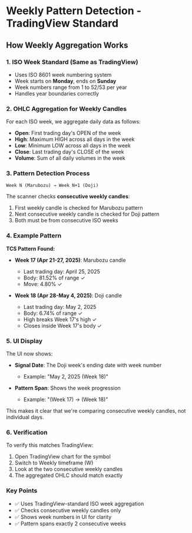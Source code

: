 # Weekly Pattern Detection - TradingView Standard

## How Weekly Aggregation Works

### 1. ISO Week Standard (Same as TradingView)
- Uses ISO 8601 week numbering system
- Week starts on **Monday**, ends on **Sunday**
- Week numbers range from 1 to 52/53 per year
- Handles year boundaries correctly

### 2. OHLC Aggregation for Weekly Candles

For each ISO week, we aggregate daily data as follows:
- **Open**: First trading day's OPEN of the week
- **High**: Maximum HIGH across all days in the week
- **Low**: Minimum LOW across all days in the week
- **Close**: Last trading day's CLOSE of the week
- **Volume**: Sum of all daily volumes in the week

### 3. Pattern Detection Process

```
Week N (Marubozu) → Week N+1 (Doji)
```

The scanner checks **consecutive weekly candles**:
1. First weekly candle is checked for Marubozu pattern
2. Next consecutive weekly candle is checked for Doji pattern
3. Both must be from consecutive ISO weeks

### 4. Example Pattern

**TCS Pattern Found:**
- **Week 17 (Apr 21-27, 2025)**: Marubozu candle
  - Last trading day: April 25, 2025
  - Body: 81.52% of range ✓
  - Move: 4.80% ✓

- **Week 18 (Apr 28-May 4, 2025)**: Doji candle
  - Last trading day: May 2, 2025
  - Body: 6.74% of range ✓
  - High breaks Week 17's high ✓
  - Closes inside Week 17's body ✓

### 5. UI Display

The UI now shows:
- **Signal Date**: The Doji week's ending date with week number
  - Example: "May 2, 2025 (Week 18)"

- **Pattern Span**: Shows the week progression
  - Example: "(Week 17) → (Week 18)"

This makes it clear that we're comparing consecutive weekly candles, not individual days.

### 6. Verification

To verify this matches TradingView:
1. Open TradingView chart for the symbol
2. Switch to Weekly timeframe (W)
3. Look at the two consecutive weekly candles
4. The aggregated OHLC should match exactly

### Key Points
- ✅ Uses TradingView-standard ISO week aggregation
- ✅ Checks consecutive weekly candles only
- ✅ Shows week numbers in UI for clarity
- ✅ Pattern spans exactly 2 consecutive weeks